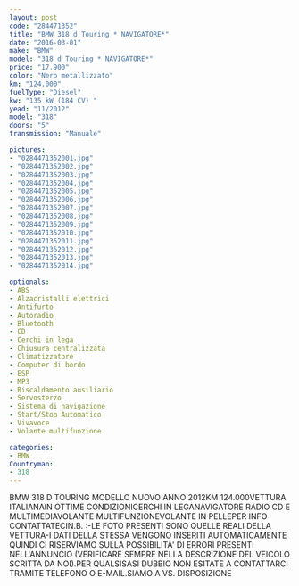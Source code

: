 ```yaml
---
layout: post
code: "284471352"
title: "BMW 318 d Touring * NAVIGATORE*"
date: "2016-03-01"
make: "BMW"
model: "318 d Touring * NAVIGATORE*"
price: "17.900"
color: "Nero metallizzato"
km: "124.000"
fuelType: "Diesel"
kw: "135 kW (184 CV) "
yead: "11/2012"
model: "318"
doors: "5"
transmission: "Manuale"

pictures:
- "0284471352001.jpg"
- "0284471352002.jpg"
- "0284471352003.jpg"
- "0284471352004.jpg"
- "0284471352005.jpg"
- "0284471352006.jpg"
- "0284471352007.jpg"
- "0284471352008.jpg"
- "0284471352009.jpg"
- "0284471352010.jpg"
- "0284471352011.jpg"
- "0284471352012.jpg"
- "0284471352013.jpg"
- "0284471352014.jpg"

optionals:
- ABS
- Alzacristalli elettrici
- Antifurto
- Autoradio
- Bluetooth
- CD
- Cerchi in lega
- Chiusura centralizzata
- Climatizzatore
- Computer di bordo
- ESP
- MP3
- Riscaldamento ausiliario
- Servosterzo
- Sistema di navigazione
- Start/Stop Automatico
- Vivavoce
- Volante multifunzione

categories:
- BMW
Countryman:
- 318
---
```

BMW 318 D TOURING MODELLO NUOVO ANNO 2012KM 124.000VETTURA ITALIANAIN OTTIME CONDIZIONICERCHI IN LEGANAVIGATORE RADIO CD E MULTIMEDIAVOLANTE MULTIFUNZIONEVOLANTE IN PELLEPER INFO CONTATTATECIN.B. :-LE FOTO PRESENTI SONO QUELLE REALI DELLA VETTURA-I DATI DELLA STESSA VENGONO INSERITI AUTOMATICAMENTE QUINDI CI RISERVIAMO SULLA POSSIBILITA' DI ERRORI PRESENTI NELL'ANNUNCIO (VERIFICARE SEMPRE NELLA DESCRIZIONE DEL VEICOLO SCRITTA DA NOI).PER QUALSISASI DUBBIO NON ESITATE A CONTATTARCI TRAMITE TELEFONO O E-MAIL.SIAMO A VS. DISPOSIZIONE